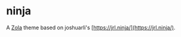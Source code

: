 # ninja

A [Zola](https://github.com/getzola/zola) theme based on joshuarli's [https://jrl.ninja/](https://jrl.ninja/).
